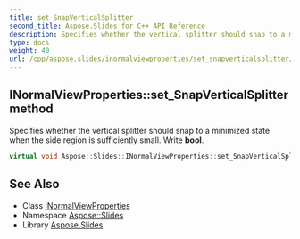 ```yaml
---
title: set_SnapVerticalSplitter
second_title: Aspose.Slides for C++ API Reference
description: Specifies whether the vertical splitter should snap to a minimized state when the side region is sufficiently small. Write bool.
type: docs
weight: 40
url: /cpp/aspose.slides/inormalviewproperties/set_snapverticalsplitter/
---
```

## INormalViewProperties::set_SnapVerticalSplitter method


Specifies whether the vertical splitter should snap to a minimized state when the side region is sufficiently small. Write **bool**.

```cpp
virtual void Aspose::Slides::INormalViewProperties::set_SnapVerticalSplitter(bool value)=0
```

## See Also

* Class [INormalViewProperties](../)
* Namespace [Aspose::Slides](../../)
* Library [Aspose.Slides](../../../)

